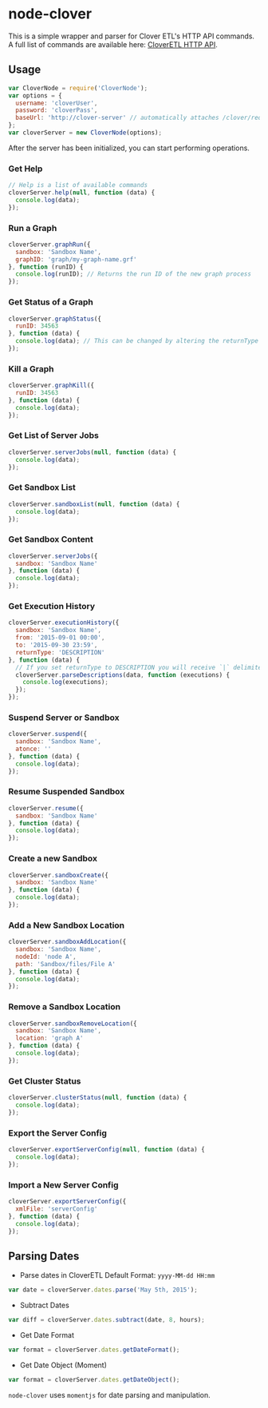 # node-clover

This is a simple wrapper and parser for Clover ETL's HTTP API commands.  A full list of commands are available here: [CloverETL HTTP API](http://server-demo-ec2.cloveretl.com/clover/docs/simple-http-api.html).

## Usage

```js
var CloverNode = require('CloverNode');
var options = {
  username: 'cloverUser',
  password: 'cloverPass',
  baseUrl: 'http://clover-server' // automatically attaches /clover/request_processor/ to url
};
var cloverServer = new CloverNode(options);
```

After the server has been initialized, you can start performing operations.

### Get Help
```js
// Help is a list of available commands
cloverServer.help(null, function (data) {
  console.log(data);
});
```

### Run a Graph
```js
cloverServer.graphRun({
  sandbox: 'Sandbox Name',
  graphID: 'graph/my-graph-name.grf'
}, function (runID) {
  console.log(runID); // Returns the run ID of the new graph process
});
```

### Get Status of a Graph
```js
cloverServer.graphStatus({
  runID: 34563
}, function (data) {
  console.log(data); // This can be changed by altering the returnType
});
```

### Kill a Graph
```js
cloverServer.graphKill({
  runID: 34563
}, function (data) {
  console.log(data);
});
```

### Get List of Server Jobs
```js
cloverServer.serverJobs(null, function (data) {
  console.log(data);
});
```

### Get Sandbox List
```js
cloverServer.sandboxList(null, function (data) {
  console.log(data);
});
```

### Get Sandbox Content
```js
cloverServer.serverJobs({
  sandbox: 'Sandbox Name'
}, function (data) {
  console.log(data);
});
```

### Get Execution History
```js
cloverServer.executionHistory({
  sandbox: 'Sandbox Name',
  from: '2015-09-01 00:00',
  to: '2015-09-30 23:59',
  returnType: 'DESCRIPTION'
}, function (data) {
  // If you set returnType to DESCRIPTION you will receive `|` delimited records
  cloverServer.parseDescriptions(data, function (executions) {
    console.log(executions);
  });
});
```

### Suspend Server or Sandbox
```js
cloverServer.suspend({
  sandbox: 'Sandbox Name',
  atonce: ''
}, function (data) {
  console.log(data);
});
```

### Resume Suspended Sandbox
```js
cloverServer.resume({
  sandbox: 'Sandbox Name'
}, function (data) {
  console.log(data);
});
```

### Create a new Sandbox
```js
cloverServer.sandboxCreate({
  sandbox: 'Sandbox Name'
}, function (data) {
  console.log(data);
});
```

### Add a New Sandbox Location
```js
cloverServer.sandboxAddLocation({
  sandbox: 'Sandbox Name',
  nodeId: 'node A',
  path: 'Sandbox/files/File A'
}, function (data) {
  console.log(data);
});
```

### Remove a Sandbox Location
```js
cloverServer.sandboxRemoveLocation({
  sandbox: 'Sandbox Name',
  location: 'graph A'
}, function (data) {
  console.log(data);
});
```

### Get Cluster Status
```js
cloverServer.clusterStatus(null, function (data) {
  console.log(data);
});
```

### Export the Server Config
```js
cloverServer.exportServerConfig(null, function (data) {
  console.log(data);
});
```

### Import a New Server Config
```js
cloverServer.exportServerConfig({
  xmlFile: 'serverConfig'
}, function (data) {
  console.log(data);
});
```

## Parsing Dates

* Parse dates in CloverETL Default Format: `yyyy-MM-dd HH:mm`

```js
var date = cloverServer.dates.parse('May 5th, 2015');
```

* Subtract Dates

```js
var diff = cloverServer.dates.subtract(date, 8, hours);
```

* Get Date Format

```js
var format = cloverServer.dates.getDateFormat();
```

* Get Date Object (Moment)

```js
var format = cloverServer.dates.getDateObject();
```

`node-clover` uses `momentjs` for date parsing and manipulation.




